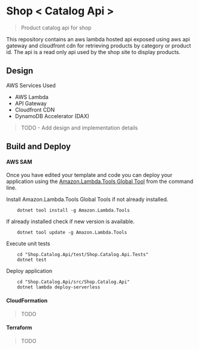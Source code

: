 # Shop < Catalog Api >
> Product catalog api for shop

This repository contains an aws lambda hosted api exposed using aws api gateway and cloudfront cdn for retrieving products by category or product id. The api is a read only api used by the shop site to display products. 

## Design
AWS Services Used
- AWS Lambda
- API Gateway
- Cloudfront CDN
- DynamoDB Accelerator (DAX)
> TODO - Add design and implementation details

## Build and Deploy
#### AWS SAM

Once you have edited your template and code you can deploy your application using the [Amazon.Lambda.Tools Global Tool](https://github.com/aws/aws-extensions-for-dotnet-cli#aws-lambda-amazonlambdatools) from the command line.

Install Amazon.Lambda.Tools Global Tools if not already installed.
```
    dotnet tool install -g Amazon.Lambda.Tools
```

If already installed check if new version is available.
```
    dotnet tool update -g Amazon.Lambda.Tools
```

Execute unit tests
```
    cd "Shop.Catalog.Api/test/Shop.Catalog.Api.Tests"
    dotnet test
```    
Deploy application
```
    cd "Shop.Catalog.Api/src/Shop.Catalog.Api"
    dotnet lambda deploy-serverless
```

#### CloudFormation
> TODO

#### Terraform
> TODO

